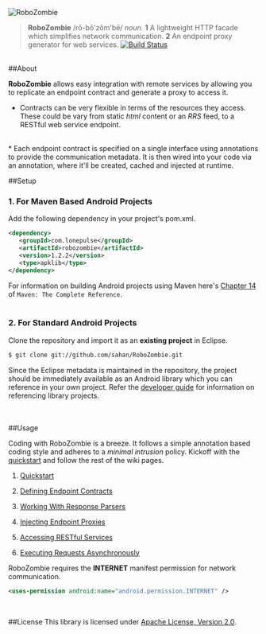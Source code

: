 ![RoboZombie](https://raw.github.com/sahan/RoboZombie/master/logo.png)

> **RoboZombie** /rō-bō'zŏm'bē/ <em>noun.</em> **1** A lightweight HTTP facade 
which simplifies network communication. **2** An endpoint proxy generator for web services. 
[![Build Status](https://travis-ci.org/sahan/RoboZombie.png?branch=master)](https://travis-ci.org/sahan/RoboZombie)

<br/>
##About

**RoboZombie** allows easy integration with remote services by allowing you to replicate an endpoint 
contract and generate a proxy to access it.

* Contracts can be very flexible in terms of the resources they access. These could be vary from static 
*html* content or an *RRS* feed, to a RESTful web service endpoint.   
<br/>
* Each endpoint contract is specified on a single interface using annotations to provide the communication 
metadata. It is then wired into your code via an annotation, where it'll be created, cached and injected at 
runtime.   
<br/>

##Setup

### 1. For Maven Based Android Projects

Add the following dependency in your project's pom.xml.

```xml
<dependency>
   <groupId>com.lonepulse</groupId>
   <artifactId>robozombie</artifactId>
   <version>1.2.2</version>
   <type>apklib</type>
</dependency>
```

For information on building Android projects using Maven here's [Chapter 14](http://www.sonatype.com/books/mvnref-book/reference/android-dev.html) of `Maven: The Complete Reference`.   
<br/>   

### 2. For Standard Android Projects

Clone the repository and import it as an **existing project** in Eclipse.

```bash
$ git clone git://github.com/sahan/RoboZombie.git
```

Since the Eclipse metadata is maintained in the repository, the project should be immediately available as an Android library which you can reference in your own project. Refer the [developer guide](http://developer.android.com/tools/projects/projects-eclipse.html#ReferencingLibraryProject) for information on referencing library projects.   
<br/><br/>

##Usage

Coding with RoboZombie is a breeze. It follows a simple annotation based coding style and adheres to a *minimal intrusion* policy. 
Kickoff with the [quickstart](https://github.com/sahan/RoboZombie/wiki/Quickstart) and follow the rest of the wiki pages. 

1. [Quickstart](https://github.com/sahan/RoboZombie/wiki/Quickstart)

2. [Defining Endpoint Contracts](https://github.com/sahan/RoboZombie/wiki/Defining-Endpoint-Contracts)

3. [Working With Response Parsers](https://github.com/sahan/RoboZombie/wiki/Working-With-Response-Parsers)

4. [Injecting Endpoint Proxies](https://github.com/sahan/RoboZombie/wiki/Injecting-Endpoint-Proxies)

5. [Accessing RESTful Services](https://github.com/sahan/RoboZombie/wiki/Accessing-RESTful-Services)   

6. [Executing Requests Asynchronously](https://github.com/sahan/RoboZombie/wiki/Executing-Requests-Asynchronously)   

RoboZombie requires the **INTERNET** manifest permission for network communication. 
```xml
<uses-permission android:name="android.permission.INTERNET" />
```
<br/>

##License
This library is licensed under [Apache License, Version 2.0](http://www.apache.org/licenses/LICENSE-2.0.html).
